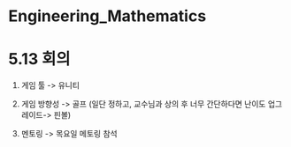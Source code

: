 # Engineering_Mathematics

# 5.13 회의

1. 게임 툴
-> 유니티
   
2. 게임 방향성
-> 골프 (일단 정하고, 교수님과 상의 후 너무 간단하다면 난이도 업그레이드-> 핀볼)
   
3. 멘토링
-> 목요일 메토링 참석





